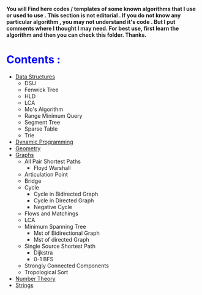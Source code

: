 <!DOCTYPE html>
<html>
<body>

<p><strong>
You will Find here codes / templates of some known algorithms that I use or used to use . This section is not editorial . If you do not know any particular algorithm , you may not understand it's code .  But I put comments where I thought I may need. For best use, first learn the algorithm and then you can check this folder. Thanks.
</strong></p>
<h1 style="color:blue;">Contents :</h1>
</body>
</html>

* [Data Structures](https://github.com/FahaF/Competitive-Programmig/tree/master/Templates/Data%20Structures)
    * DSU
    * Fenwick Tree
    * HLD
    * LCA
    * Mo's Algorithm
    * Range Minimum Query
    * Segment Tree
    * Sparse Table
    * Trie
* [Dynamic Programming](https://github.com/FahaF/Competitive-Programmig/tree/master/Templates/Dynamic%20Programming)
*  [Geometry](https://github.com/FahaF/Competitive-Programmig/tree/master/Templates/Geometry)
* [Graphs](https://github.com/FahaF/Competitive-Programmig/tree/master/Templates/Graphs)
    * All Pair Shortest Paths
       * Floyd Warshall
    * Articulation Point
    * Bridge
    * Cycle
       * Cycle in Bidirected Graph
       * Cycle in Directed Graph
       * Negative Cycle
    * Flows and Matchings
    * LCA
    * Minimum Spanning Tree
       * Mst of Bidirectional Graph
       * Mst of directed Graph
    * Single Source Shortest Path
       * Dijkstra
       * 0-1 BFS
    * Strongly Connected Components
    * Tropological Sort
* [Number Theory](https://github.com/FahaF/Competitive-Programmig/tree/master/Templates/Number%20Theory)
* [Strings](https://github.com/FahaF/Competitive-Programmig/tree/master/Templates/Strings)


